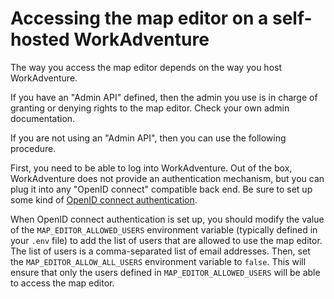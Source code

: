 # Accessing the map editor on a self-hosted WorkAdventure

The way you access the map editor depends on the way you host WorkAdventure.

If you have an "Admin API" defined, then the admin you use is in charge of granting or denying rights to the map
editor. Check your own admin documentation.

If you are not using an "Admin API", then you can use the following procedure.

First, you need to be able to log into WorkAdventure. Out of the box, WorkAdventure does not provide an authentication
mechanism, but you can plug it into any "OpenID connect" compatible back end. Be sure to set up some kind of
[OpenID connect authentication](openid.md).

When OpenID connect authentication is set up, you should modify the value of the `MAP_EDITOR_ALLOWED_USERS` environment
variable (typically defined in your `.env` file) to add the list of users that are allowed to use the map editor.
The list of users is a comma-separated list of email addresses.
Then, set the `MAP_EDITOR_ALLOW_ALL_USERS` environment variable to `false`. This will ensure that only the users
defined in `MAP_EDITOR_ALLOWED_USERS` will be able to access the map editor.
